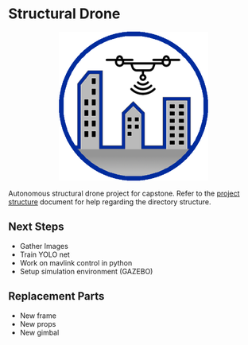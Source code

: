 # Structural Drone

<p align="center">
  <img width="300" height="300" src="https://github.com/djcopley/structural-drone/blob/master/assets/logo.png">
</p>

Autonomous structural drone project for capstone. Refer to the 
[project structure](https://github.com/djcopley/structural-drone/blob/master/docs/project-layout.md) document for 
help regarding the directory structure.

## Next Steps
- Gather Images
- Train YOLO net
- Work on mavlink control in python
- Setup simulation environment (GAZEBO)

## Replacement Parts
- New frame
- New props
- New gimbal
